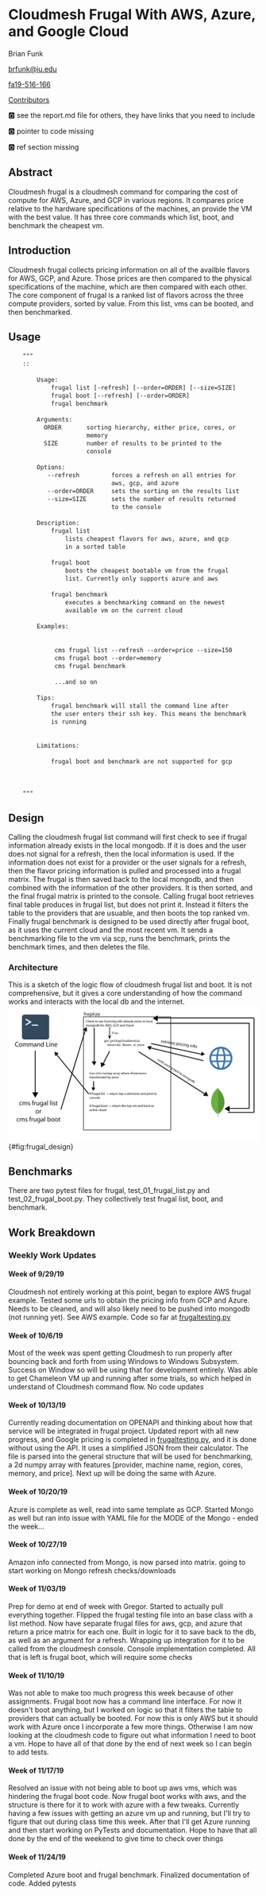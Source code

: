 # Cloudmesh Frugal With AWS, Azure, and Google Cloud

Brian Funk

brfunk@iu.edu

[fa19-516-166](https://github.com/cloudmesh-community/fa19-516-166)

[Contributors](https://github.com/cloudmesh-community/fa19-516-166/graphs/contributors)

:o2: see the report.md file for others, they have links that you need to include 

:o2: pointer to code missing

:o2: ref section missing

## Abstract

Cloudmesh frugal is a cloudmesh command for comparing the cost of compute for AWS, Azure, and GCP in various regions. It compares
price relative to the hardware specifications of the machines, an provide the VM with the best value. It has three core commands which
list, boot, and benchmark the cheapest vm.

## Introduction

Cloudmesh frugal collects pricing information on all of the availble flavors for AWS, GCP, and Azure. Those prices are then
compared to the physical specifications of the machine, which are then compared with each other. The core component of frugal is a
ranked list of flavors across the three compute providers, sorted by value. From this list, vms can be booted, and then benchmarked. 

## Usage

        """
        ::

            Usage:
                frugal list [-refresh] [--order=ORDER] [--size=SIZE]
                frugal boot [--refresh] [--order=ORDER]
                frugal benchmark

            Arguments:
              ORDER       sorting hierarchy, either price, cores, or
                          memory
              SIZE        number of results to be printed to the
                          console

            Options:
               --refresh         forces a refresh on all entries for
                                 aws, gcp, and azure
               --order=ORDER     sets the sorting on the results list
               --size=SIZE       sets the number of results returned
                                 to the console

            Description:
                frugal list
                    lists cheapest flavors for aws, azure, and gcp
                    in a sorted table

                frugal boot
                    boots the cheapest bootable vm from the frugal
                    list. Currently only supports azure and aws

                frugal benchmark
                    executes a benchmarking command on the newest
                    available vm on the current cloud

            Examples:


                 cms frugal list --refresh --order=price --size=150
                 cms frugal boot --order=memory
                 cms frugal benchmark

                 ...and so on
                 
            Tips:
                frugal benchmark will stall the command line after 
                the user enters their ssh key. This means the benchmark
                is running
                

            Limitations:

                frugal boot and benchmark are not supported for gcp



        """

## Design

Calling the cloudmesh frugal list command will first check to see if frugal information already exists in the local mongodb. If it is
does and the user does not signal for a refresh, then the local information is used. If the information does not exist for a provider
or the user signals for a refresh, then the flavor pricing information is pulled and processed into a frugal matrix. The frugal
is then saved back to the local mongodb, and then combined with the information of the other providers. It is then sorted, and the 
final frugal matrix is printed to the console. Calling frugal boot retrieves final table produces in frugal list, but does not
print it. Instead it filters the table to the providers that are usuable, and then boots the top ranked vm. Finally frugal benchmark
is designed to be used directly after frugal boot, as it uses the current cloud and the most recent vm. It sends a benchmarking file
to the vm via scp, runs the benchmark, prints the benchmark times, and then deletes the file.

### Architecture

This is a sketch of the logic flow of cloudmesh frugal list and boot. It is not comprehensive, but it gives a core understanding
of how the command works and interacts with the local db and the internet.
![Very rough architecture/design diagram](images/frugal_design.png){#fig:frugal_design}


## Benchmarks

There are two pytest files for frugal, test_01_frugal_list.py and test_02_frugal_boot.py. They collectively test frugal list, boot,
and benchmark.

## Work Breakdown

### Weekly Work Updates

#### Week of 9/29/19

Cloudmesh not entirely working at this point, began to explore AWS frugal example. Tested some urls to obtain the pricing info
from GCP and Azure. Needs to be cleaned, and will also likely need to be pushed into mongodb (not running yet). See AWS example. Code 
so far
at [frugaltesting.py](https://github.com/cloudmesh-community/fa19-516-166/blob/master/project/frugaltesting.py)

#### Week of 10/6/19

Most of the week was spent getting Cloudmesh to run properly after bouncing back and forth from using Windows to Windows Subsystem.
Success on Window so will be using that for development entirely. Was able to get Chameleon VM up and running after some trials, so
which helped in understand of Cloudmesh command flow. No code updates

#### Week of 10/13/19

Currently reading documentation on OPENAPI and thinking about how that service will be integrated in frugal project.
Updated report with all new progress, and Google pricing is completed in
[frugaltesting.py](https://github.com/cloudmesh-community/fa19-516-166/blob/master/project/frugaltesting.py), and it is done without
using the API. It uses a simplified JSON from their calculator. The file is parsed into the general structure that will be used for
benchmarking, a 2d numpy array with features [provider, machine name, region, cores, memory, and price]. Next up will be doing the
same with Azure.

#### Week of 10/20/19

Azure is complete as well, read into same template as GCP. Started Mongo as well but ran into issue with YAML file for the MODE of
the Mongo - ended the week...

#### Week of 10/27/19

Amazon info connected from Mongo, is now parsed into matrix. going to start working on Mongo refresh checks/downloads

#### Week of 11/03/19

Prep for demo at end of week with Gregor. Started to actually pull everything together. Flipped the frugal testing file into an
base class with a list method. Now have separate frugal files for aws, gcp, and azure that return a price matrix for each one. Built
in logic for it to save back to the db, as well as an argument for a refresh. Wrapping up integration for it to be called from
the cloudmesh console. Console implementation completed. All that is left is frugal boot, which will require some checks

#### Week of 11/10/19

Was not able to make too much progress this week because of other assignments. Frugal boot now has a command line interface. For now
it doesn't boot anything, but I worked on logic so that it filters the table to providers that can actually be booted. For now this
is only AWS but it should work with Azure once I incorporate a few more things. Otherwise I am now looking at the cloudmesh code to
figure out what information I need to boot a vm. Hope to have all of that done by the end of next week so I can begin to add tests.

#### Week of 11/17/19

Resolved an issue with not being able to boot up aws vms, which was hindering the frugal boot code. Now frugal boot works with aws,
and the structure is there for it to work with azure with a few tweaks. Currently having a few issues with getting an azure vm up
and running, but I'll try to figure that out during class time this week. After that I'll get Azure running and then start working
on PyTests and documentation. Hope to have that all done by the end of the weekend to give time to check over things

#### Week of 11/24/19

Completed Azure boot and frugal benchmark. Finalized documentation of code. Added pytests
